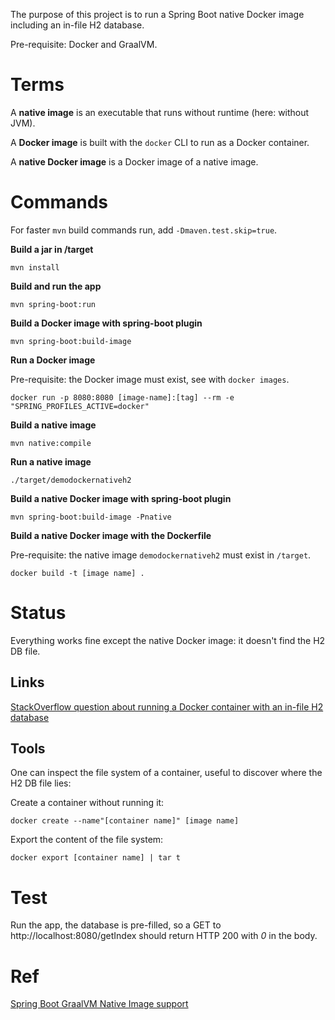The purpose of this project is to run a Spring Boot native Docker image including an in-file H2 database.

Pre-requisite: Docker and GraalVM.

# Terms

A **native image** is an executable that runs without runtime (here: without JVM).

A **Docker image** is built with the `docker` CLI to run as a Docker container.

A **native Docker image** is a Docker image of a native image.

# Commands

For faster `mvn` build commands run, add `-Dmaven.test.skip=true`.

**Build a jar in /target**

`mvn install`

**Build and run the app**

`mvn spring-boot:run`

**Build a Docker image with spring-boot plugin**

`mvn spring-boot:build-image`

**Run a Docker image**

Pre-requisite: the Docker image must exist, see with `docker images`.

`docker run -p 8080:8080 [image-name]:[tag] --rm -e "SPRING_PROFILES_ACTIVE=docker"`

**Build a native image**

`mvn native:compile`

**Run a native image**

`./target/demodockernativeh2`

**Build a native Docker image with spring-boot plugin**

`mvn spring-boot:build-image -Pnative`

**Build a native Docker image with the Dockerfile**

Pre-requisite: the native image `demodockernativeh2` must exist in `/target`.

`docker build -t [image name] .`

# Status

Everything works fine except the native Docker image: it doesn't find the H2 DB file.

## Links

[StackOverflow question about running a Docker container with an in-file H2 database](https://stackoverflow.com/questions/76164901/h2-db-file-in-docker-this-database-is-empty)

## Tools

One can inspect the file system of a container, useful to discover where the H2 DB file lies:

Create a container without running it:

`docker create --name"[container name]" [image name]`

Export the content of the file system:

`docker export [container name] | tar t`

# Test

Run the app, the database is pre-filled, so a GET to http://localhost:8080/getIndex should return HTTP 200 with _0_ in the body.

# Ref

[Spring Boot GraalVM Native Image support](https://docs.spring.io/spring-boot/docs/current/reference/html/native-image.html)